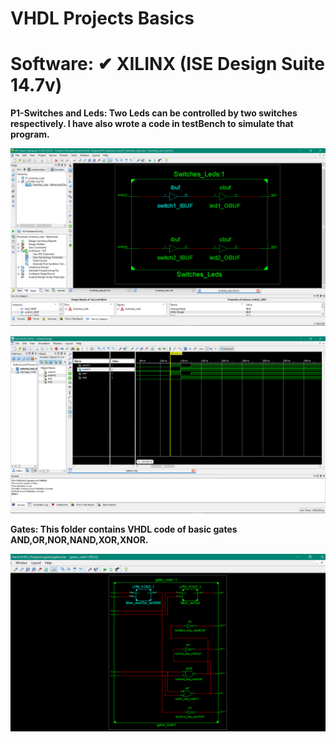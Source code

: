 # VHDL Projects Basics 


# Software:  ✔ XILINX (ISE Design Suite 14.7v)

**P1-Switches and Leds: Two Leds can be controlled by two switches respectively. I have also wrote a code in testBench to simulate that program.**

![image](https://github.com/joydipdutta001/vhdl/blob/master/ScreenShots_of_P1/Screenshot%203.png)

![image](https://github.com/joydipdutta001/vhdl/blob/master/ScreenShots_of_P1/Screenshot%201.png)






**Gates: This folder contains VHDL code of basic gates AND,OR,NOR,NAND,XOR,XNOR.**





![image](https://github.com/joydipdutta001/vhdl/blob/master/ScreenShots_of_gates/Screenshot%20(101).png)


